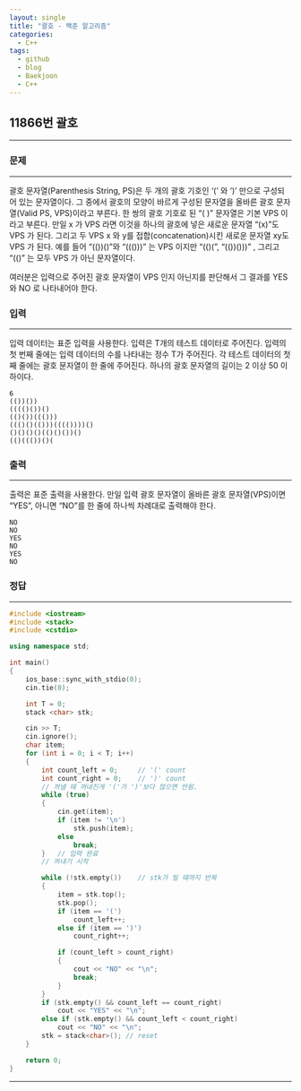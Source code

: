 ```yaml
---
layout: single
title: "괄호 - 백준 알고리즘"
categories:
  - C++
tags:
  - github
  - blog
  - Baekjoon
  - C++
---
```

## 11866번 **괄호**
---

### 문제
---
괄호 문자열(Parenthesis String, PS)은 두 개의 괄호 기호인 ‘(’ 와 ‘)’ 만으로 구성되어 있는 문자열이다. 그 중에서 괄호의 모양이 바르게 구성된 문자열을 올바른 괄호 문자열(Valid PS, VPS)이라고 부른다. 한 쌍의 괄호 기호로 된 “( )” 문자열은 기본 VPS 이라고 부른다. 만일 x 가 VPS 라면 이것을 하나의 괄호에 넣은 새로운 문자열 “(x)”도 VPS 가 된다. 그리고 두 VPS x 와 y를 접합(concatenation)시킨 새로운 문자열 xy도 VPS 가 된다. 예를 들어 “(())()”와 “((()))” 는 VPS 이지만 “(()(”, “(())()))” , 그리고 “(()” 는 모두 VPS 가 아닌 문자열이다.

여러분은 입력으로 주어진 괄호 문자열이 VPS 인지 아닌지를 판단해서 그 결과를 YES 와 NO 로 나타내어야 한다.  

### 입력
---
입력 데이터는 표준 입력을 사용한다. 입력은 T개의 테스트 데이터로 주어진다. 입력의 첫 번째 줄에는 입력 데이터의 수를 나타내는 정수 T가 주어진다. 각 테스트 데이터의 첫째 줄에는 괄호 문자열이 한 줄에 주어진다. 하나의 괄호 문자열의 길이는 2 이상 50 이하이다.  
```
6
(())())
(((()())()
(()())((()))
((()()(()))(((())))()
()()()()(()()())()
(()((())()(
```

### 출력
---
출력은 표준 출력을 사용한다. 만일 입력 괄호 문자열이 올바른 괄호 문자열(VPS)이면 “YES”, 아니면 “NO”를 한 줄에 하나씩 차례대로 출력해야 한다.  
```
NO
NO
YES
NO
YES
NO
```

### 정답
---
```c++
#include <iostream>
#include <stack>
#include <cstdio>

using namespace std;

int main()
{
	ios_base::sync_with_stdio(0);
	cin.tie(0);

	int T = 0;
	stack <char> stk;

	cin >> T;
	cin.ignore();
	char item;
	for (int i = 0; i < T; i++)
	{
		int count_left = 0; 	// '(' count
		int count_right = 0;	// ')' count
		// 꺼낼 때 꺼내진게 '('가 ')'보다 많으면 안됨.
		while (true)
		{
			cin.get(item);
			if (item != '\n')
				stk.push(item);
			else
				break;
		}	// 입력 완료
		// 꺼내기 시작

		while (!stk.empty())	// stk가 빌 때까지 반복
		{
			item = stk.top();
			stk.pop();
			if (item == '(')
				count_left++;
			else if (item == ')')
				count_right++;

			if (count_left > count_right)
			{
				cout << "NO" << "\n";
				break;
			}
		}
		if (stk.empty() && count_left == count_right)
			cout << "YES" << "\n";
		else if (stk.empty() && count_left < count_right)
			cout << "NO" << "\n";
		stk = stack<char>(); // reset
	}

	return 0;
}

```

---
